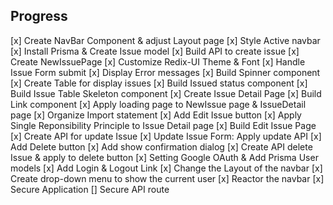 ## Progress
[x] Create NavBar Component & adjust Layout page
[x] Style Active navbar
[x] Install Prisma & Create Issue model
[x] Build API to create issue
[x] Create NewIssuePage
[x] Customize Redix-UI Theme & Font
[x] Handle Issue Form submit
[x] Display Error messages
[x] Build Spinner component
[x] Create Table for display issues
[x] Build Issued status component
[x] Build Issue Table Skeleton component
[x] Create Issue Detail Page
[x] Build Link component
[x] Apply loading page to NewIssue page & IssueDetail page
[x] Organize Import statement
[x] Add Edit Issue button
[x] Apply Single Reponsibility Principle to Issue Detail page
[x] Build Edit Issue Page
[x] Create API for update Issue
[x] Update Issue Form: Apply update API
[x] Add Delete button
[x] Add show confirmation dialog
[x] Create API delete Issue & apply to delete button
[x] Setting Google OAuth & Add Prisma User models
[x] Add Login & Logout Link
[x] Change the Layout of the navbar
[x] Create drop-down menu to show the current user
[x] Reactor the navbar
[x] Secure Application
[] Secure API route